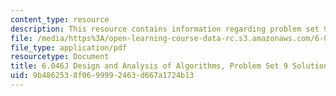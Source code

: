 ```yaml
---
content_type: resource
description: This resource contains information regarding problem set 9 solution.
file: /media/https%3A/open-learning-course-data-rc.s3.amazonaws.com/6-046j-design-and-analysis-of-algorithms-spring-2012/9b4862538f0699992463d667a1724b13_MIT6_046JS12_ps9_sol.pdf
file_type: application/pdf
resourcetype: Document
title: 6.046J Design and Analysis of Algorithms, Problem Set 9 Solutions
uid: 9b486253-8f06-9999-2463-d667a1724b13
---
```

